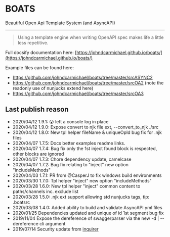 # BOATS

Beautiful Open Api Template System (and AsyncAPI)
___

> Using a template engine when writing OpenAPI spec makes life a little less repetitive.

Full docsify documentation here: [https://johndcarmichael.github.io/boats/](https://johndcarmichael.github.io/boats/)

Example files can be found here:
- https://github.com/johndcarmichael/boats/tree/master/srcASYNC2
- https://github.com/johndcarmichael/boats/tree/master/srcOA2 (note the readonly use of nunjucks extend here)
- https://github.com/johndcarmichael/boats/tree/master/srcOA3

## Last publish reason
- 2020/04/12 1.9.1: &#128558; left a console log in place
- 2020/04/12 1.9.0: Expose convert to njk file ext, --convert_to_njk ./src
- 2020/04/12 1.8.0: New tpl helper fileName & uniqueOpId bug fix for .njk files
- 2020/04/07 1.7.5: Docs better examples readme links.
- 2020/04/07 1.7.4: Bug fix only the 1st inject found block is respected, other blocks are ignored
- 2020/04/07 1.7.3: Chore dependency update, camelcase
- 2020/04/07 1.7.2: Bug fix relating to "inject" new option "includeMethods"
- 2020/04/03 1.7.1: PR from @CasperJ to fix windows build environments 
- 2020/03/30 1.7.0: Tpl helper "inject" new option "includeMethods"
- 2020/03/28 1.6.0: New tpl helper "inject" common content to paths/channels inc. exclude list
- 2020/03/28 1.5.0: .njk ext support allowing std nunjucks tags, tip: .boatsrc
- 2020/03/08 1.4.0: Added ability to build and validate AsyncAPI yml files
- 2020/01/25 Dependencies updated and unique of id 1st segment bug fix
- 2019/11/04 Expose the dereference of swaggerparser via the new -d | --dereference cli argument
- 2019/07/14 Security update from [inquirer](https://www.npmjs.com/package/inquirer)

